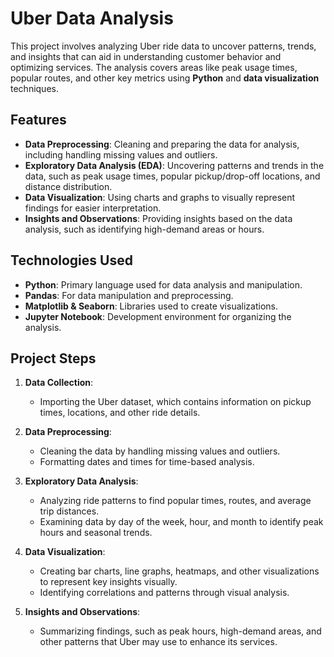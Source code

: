 # Uber Data Analysis

This project involves analyzing Uber ride data to uncover patterns, trends, and insights that can aid in understanding customer behavior and optimizing services. The analysis covers areas like peak usage times, popular routes, and other key metrics using **Python** and **data visualization** techniques.

## Features

- **Data Preprocessing**: Cleaning and preparing the data for analysis, including handling missing values and outliers.
- **Exploratory Data Analysis (EDA)**: Uncovering patterns and trends in the data, such as peak usage times, popular pickup/drop-off locations, and distance distribution.
- **Data Visualization**: Using charts and graphs to visually represent findings for easier interpretation.
- **Insights and Observations**: Providing insights based on the data analysis, such as identifying high-demand areas or hours.

## Technologies Used

- **Python**: Primary language used for data analysis and manipulation.
- **Pandas**: For data manipulation and preprocessing.
- **Matplotlib & Seaborn**: Libraries used to create visualizations.
- **Jupyter Notebook**: Development environment for organizing the analysis.

## Project Steps

1. **Data Collection**:
   - Importing the Uber dataset, which contains information on pickup times, locations, and other ride details.

2. **Data Preprocessing**:
   - Cleaning the data by handling missing values and outliers.
   - Formatting dates and times for time-based analysis.

3. **Exploratory Data Analysis**:
   - Analyzing ride patterns to find popular times, routes, and average trip distances.
   - Examining data by day of the week, hour, and month to identify peak hours and seasonal trends.

4. **Data Visualization**:
   - Creating bar charts, line graphs, heatmaps, and other visualizations to represent key insights visually.
   - Identifying correlations and patterns through visual analysis.

5. **Insights and Observations**:
   - Summarizing findings, such as peak hours, high-demand areas, and other patterns that Uber may use to enhance its services.
